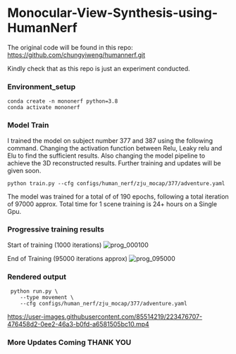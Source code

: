 # Monocular-View-Synthesis-using-HumanNerf

The original code will be found in this repo: https://github.com/chungyiweng/humannerf.git

Kindly check that as this repo is just an experiment conducted. 

### Environment_setup
    conda create -n mononerf python=3.8
    conda activate mononerf
### Model Train

I trained the model on subject number 377 and 387 using the following command. Changing the activation function between Relu, Leaky relu and Elu to find the sufficient results. Also changing the model pipeline to achieve the 3D reconstructed results. Further training and updates will be given soon.
    
    python train.py --cfg configs/human_nerf/zju_mocap/377/adventure.yaml
    
The model was trained for a total of of 190 epochs, following a total iteration of 97000 approx. Total time for 1 scene training is 24+ hours on a Single Gpu.

### Progressive training results
Start of training (1000 iterations)
![prog_000100](https://user-images.githubusercontent.com/85514219/223475467-e2d5ec53-a801-4aed-8406-b29cfd9cbe92.jpg)

End of Training (95000 iterations approx)
![prog_095000](https://user-images.githubusercontent.com/85514219/223475475-ac22e403-9fd3-4362-b281-6bb4db7dee52.jpg)

### Rendered output
     python run.py \
        --type movement \
        --cfg configs/human_nerf/zju_mocap/377/adventure.yaml 
https://user-images.githubusercontent.com/85514219/223476707-476458d2-0ee2-46a3-b0fd-a6581505bc10.mp4

### More Updates Coming THANK YOU

